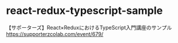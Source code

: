 # react-redux-typescript-sample
【サポーターズ】React×ReduxにおけるTypeScript入門講座のサンプル
https://supporterzcolab.com/event/679/
